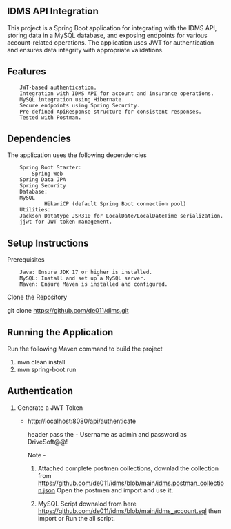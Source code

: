 

IDMS API Integration
----------------------

This project is a Spring Boot application for integrating with the IDMS API, storing data in a MySQL database, and exposing endpoints for various account-related operations. 
The application uses JWT for authentication and ensures data integrity with appropriate validations.


Features
---------
		JWT-based authentication.
		Integration with IDMS API for account and insurance operations.
		MySQL integration using Hibernate.
		Secure endpoints using Spring Security.
		Pre-defined ApiResponse structure for consistent responses.
		Tested with Postman.

  Dependencies
  ----------------
  The application uses the following dependencies
  
		Spring Boot Starter:
	        Spring Web
		Spring Data JPA
		Spring Security
		Database:
		MySQL
                HikariCP (default Spring Boot connection pool)
		Utilities:
		Jackson Datatype JSR310 for LocalDate/LocalDateTime serialization.
		jjwt for JWT token management.

  Setup Instructions
  -------------------
  Prerequisites
  
		Java: Ensure JDK 17 or higher is installed.
		MySQL: Install and set up a MySQL server.
		Maven: Ensure Maven is installed and configured.

  Clone the Repository
  
  git clone <https://github.com/de011/dims.git>

Running the Application
------------------------

Run the following Maven command to build the project

1. mvn clean install
2. mvn spring-boot:run


Authentication
--------------
1. Generate a JWT Token
   
    - http://localhost:8080/api/authenticate
   
      header pass the - Username as admin and password as DriveSoft@@!


      Note -
      
      1. Attached complete postmen collections, downlad the collection from <https://github.com/de011/idms/blob/main/idms.postman_collection.json>
         Open the postmen and import and use it.
         

      3.  MySQL Script downalod from here <https://github.com/de011/idms/blob/main/idms_account.sql>  then  import or Run the all script. 










